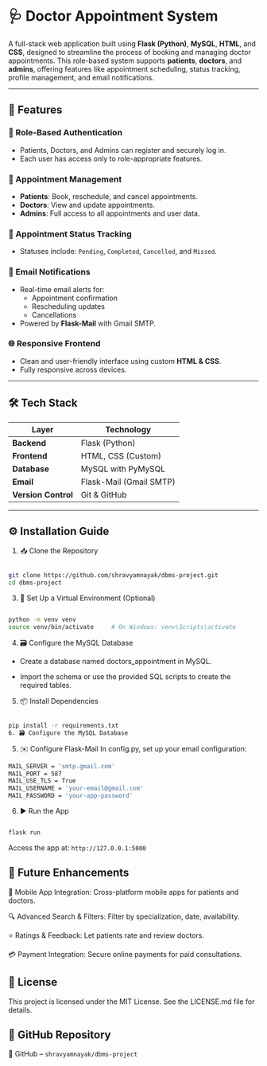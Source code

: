 # 🩺 Doctor Appointment System

A full-stack web application built using **Flask (Python)**, **MySQL**, **HTML**, and **CSS**, designed to streamline the process of booking and managing doctor appointments. This role-based system supports **patients**, **doctors**, and **admins**, offering features like appointment scheduling, status tracking, profile management, and email notifications.

---

## 🚀 Features

### 🔐 Role-Based Authentication
- Patients, Doctors, and Admins can register and securely log in.
- Each user has access only to role-appropriate features.

### 📅 Appointment Management
- **Patients**: Book, reschedule, and cancel appointments.
- **Doctors**: View and update appointments.
- **Admins**: Full access to all appointments and user data.

### 🔄 Appointment Status Tracking
- Statuses include: `Pending`, `Completed`, `Cancelled`, and `Missed`.

### 📧 Email Notifications
- Real-time email alerts for:
  - Appointment confirmation  
  - Rescheduling updates  
  - Cancellations  
- Powered by **Flask-Mail** with Gmail SMTP.

### 🌐 Responsive Frontend
- Clean and user-friendly interface using custom **HTML & CSS**.
- Fully responsive across devices.

---

## 🛠️ Tech Stack

| Layer           | Technology             |
|------------------|-------------------------|
| **Backend**      | Flask (Python)          |
| **Frontend**     | HTML, CSS (Custom)      |
| **Database**     | MySQL with PyMySQL      |
| **Email**        | Flask-Mail (Gmail SMTP) |
| **Version Control** | Git & GitHub         |

---

## **⚙️ Installation Guide**
1. 📥 Clone the Repository
```bash

git clone https://github.com/shravyamnayak/dbms-project.git
cd dbms-project
```
3. 🧪 Set Up a Virtual Environment (Optional)
```bash

python -m venv venv
source venv/bin/activate     # On Windows: venv\Scripts\activate
```

4. 🗃️ Configure the MySQL Database
- Create a database named doctors_appointment in MySQL.

- Import the schema or use the provided SQL scripts to create the required tables.

5. 📦 Install Dependencies
```bash

pip install -r requirements.txt
6. 🗃️ Configure the MySQL Database
```

5. ✉️ Configure Flask-Mail
In config.py, set up your email configuration:
```bash
MAIL_SERVER = 'smtp.gmail.com'
MAIL_PORT = 587
MAIL_USE_TLS = True
MAIL_USERNAME = 'your-email@gmail.com'
MAIL_PASSWORD = 'your-app-password'
```
6. ▶️ Run the App

```bash

flask run
```
Access the app at: `http://127.0.0.1:5000`

## **🌟 Future Enhancements**
📱 Mobile App Integration: Cross-platform mobile apps for patients and doctors.

🔍 Advanced Search & Filters: Filter by specialization, date, availability.

⭐ Ratings & Feedback: Let patients rate and review doctors.

💳 Payment Integration: Secure online payments for paid consultations.

## **📄 License**
This project is licensed under the MIT License.
See the LICENSE.md file for details.

## **🔗 GitHub Repository**
🔗 GitHub – `shravyamnayak/dbms-project`






